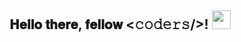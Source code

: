 <h2> 𝐇𝐞𝐥𝐥𝐨 𝐭𝐡𝐞𝐫𝐞, 𝐟𝐞𝐥𝐥𝐨𝐰 <𝚌𝚘𝚍𝚎𝚛𝚜/>! <img src="https://media.tenor.com/hRiPtsp-m0IAAAAC/the-simpsons-homer-simpson.gif" width="30px"></h2>

<div align="center" width="50">
